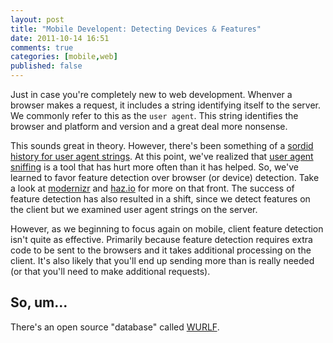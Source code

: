 ```yaml
---
layout: post
title: "Mobile Developent: Detecting Devices & Features"
date: 2011-10-14 16:51
comments: true
categories: [mobile,web]
published: false
---
```


Just in case you're completely new to web development. Whenver a browser makes a request, it includes a string identifying itself to the server. We commonly refer to this as the `user agent`. This string identifies the browser and  platform and version and a great deal more nonsense.

This sounds great in theory. However, there's been something of a [sordid history for user agent strings](http://webaim.org/blog/user-agent-string-history/ "History of the browser user-agent string by Aaron Andersen"). At this point, we've realized that [user agent sniffing](http://en.wikipedia.org/wiki/User_agent#User_agent_sniffing) is a tool that has hurt more often than it has helped. So, we've learned to favor feature detection over browser (or device) detection. Take a look at [modernizr](http://www.modernizr.com/) and [haz.io](http://haz.io/) for more on that front.  The success of feature detection has also resulted in a shift, since we detect features on the client but we examined user agent strings on the server. 

However, as we beginning to focus again on mobile, client feature detection isn't quite as effective. Primarily because feature detection requires extra code to be sent to the browsers and it takes additional processing on the client. It's also likely that you'll end up sending more than is really needed (or that you'll need to make additional requests). 

## So, um...

There's an open source "database" called [WURLF](http://wurfl.sourceforge.net/).


